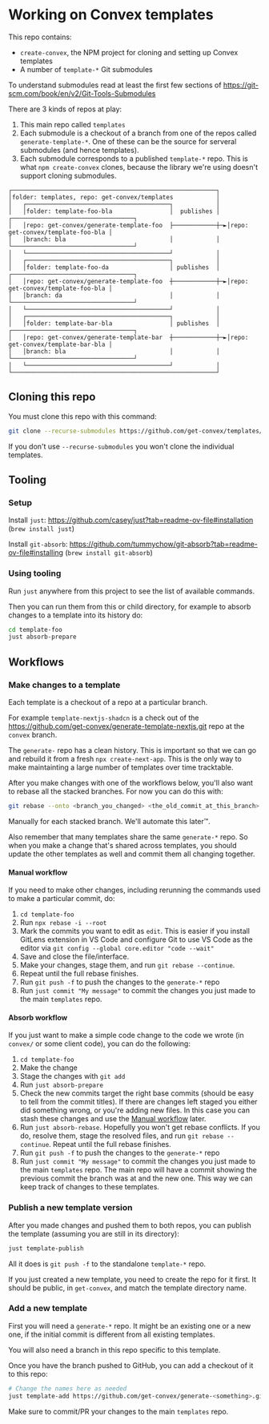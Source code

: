 # Working on Convex templates

This repo contains:

- `create-convex`, the NPM project for cloning and setting up Convex templates
- A number of `template-*` Git submodules

To understand submodules read at least the first few sections of
https://git-scm.com/book/en/v2/Git-Tools-Submodules

There are 3 kinds of repos at play:

1. This main repo called `templates`
2. Each submodule is a checkout of a branch from one of the repos called
   `generate-template-*`. One of these can be the source for serveral submodules
   (and hence templates).
3. Each submodule corresponds to a published `template-*` repo. This is what
   `npm create-convex` clones, because the library we're using doesn't support
   cloning submodules.

```
┌─────────────────────────────────────────────────────────┐
│folder: templates, repo: get-convex/templates            │
│   ┌────────────────────────────────────────┐            │
│   │folder: template-foo-bla                │  publishes │  ┌──────────────────────────────────┐
│   │repo: get-convex/generate-template-foo  ├────────────┼─►│repo: get-convex/template-foo-bla │
│   │branch: bla                             │            │  └──────────────────────────────────┘
│   └────────────────────────────────────────┘            │
│   ┌────────────────────────────────────────┐            │
│   │folder: template-foo-da                 │ publishes  │  ┌──────────────────────────────────┐
│   │repo: get-convex/generate-template-foo  ┼────────────┼─►│repo: get-convex/template-foo-bla │
│   │branch: da                              │            │  └──────────────────────────────────┘
│   └────────────────────────────────────────┘            │
│   ┌────────────────────────────────────────┐            │
│   │folder: template-bar-bla                │ publishes  │  ┌──────────────────────────────────┐
│   │repo: get-convex/generate-template-bar  ┼────────────┼─►│repo: get-convex/template-bar-bla │
│   │branch: bla                             │            │  └──────────────────────────────────┘
│   └────────────────────────────────────────┘            │
└─────────────────────────────────────────────────────────┘
```

## Cloning this repo

You must clone this repo with this command:

```sh
git clone --recurse-submodules https://github.com/get-convex/templates/
```

If you don't use `--recurse-submodules` you won't clone the individual
templates.

## Tooling

### Setup

Install `just`: https://github.com/casey/just?tab=readme-ov-file#installation
(`brew install just`)

Install `git-absorb`:
https://github.com/tummychow/git-absorb?tab=readme-ov-file#installing
(`brew install git-absorb`)

### Using tooling

Run `just` anywhere from this project to see the list of available commands.

Then you can run them from this or child directory, for example to absorb
changes to a template into its history do:

```sh
cd template-foo
just absorb-prepare
```

## Workflows

### Make changes to a template

Each template is a checkout of a repo at a particular branch.

For example `template-nextjs-shadcn` is a check out of the
https://github.com/get-convex/generate-template-nextjs.git repo at the `convex`
branch.

The `generate-` repo has a clean history. This is important so that we can go
and rebuild it from a fresh `npx create-next-app`. This is the only way to make
maintainting a large number of templates over time tracktable.

After you make changes with one of the workflows below, you'll also want to
rebase all the stacked branches. For now you can do this with:

```sh
git rebase --onto <branch_you_changed> <the_old_commit_at_this_branch> <stacked_branch>
```

Manually for each stacked branch. We'll automate this later™.

Also remember that many templates share the same `generate-*` repo. So when you
make a change that's shared across templates, you should update the other
templates as well and commit them all changing together.

#### Manual workflow

If you need to make other changes, including rerunning the commands used to make
a particular commit, do:

1. `cd template-foo`
2. Run `npx rebase -i --root`
3. Mark the commits you want to edit as `edit`. This is easier if you install
   GitLens extension in VS Code and configure Git to use VS Code as the editor
   via `git config --global core.editor "code --wait"`
4. Save and close the file/interface.
5. Make your changes, stage them, and run `git rebase --continue`.
6. Repeat until the full rebase finishes.
7. Run `git push -f` to push the changes to the `generate-*` repo
8. Run `just commit "My message"` to commit the changes you just made to the
   main `templates` repo.

#### Absorb workflow

If you just want to make a simple code change to the code we wrote (in `convex/`
or some client code), you can do the following:

1. `cd template-foo`
2. Make the change
3. Stage the changes with `git add`
4. Run `just absorb-prepare`
5. Check the new commits target the right base commits (should be easy to tell
   from the commit titles). If there are changes left staged you either did
   something wrong, or you're adding new files. In this case you can stash these
   changes and use the [Manual workflow](#manualworkflow) later.
6. Run `just absorb-rebase`. Hopefully you won't get rebase conflicts. If you
   do, resolve them, stage the resolved files, and run `git rebase --continue`.
   Repeat until the full rebase finishes.
7. Run `git push -f` to push the changes to the `generate-*` repo
8. Run `just commit "My message"` to commit the changes you just made to the
   main `templates` repo. The main repo will have a commit showing the previous
   commit the branch was at and the new one. This way we can keep track of
   changes to these templates.

### Publish a new template version

After you made changes and pushed them to both repos, you can publish the
template (assuming you are still in its directory):

```sh
just template-publish
```

All it does is `git push -f` to the standalone `template-*` repo.

If you just created a new template, you need to create the repo for it first. It
should be public, in `get-convex`, and match the template directory name.

### Add a new template

First you will need a `generate-*` repo. It might be an existing one or a new
one, if the initial commit is different from all existing templates.

You will also need a branch in this repo specific to this template.

Once you have the branch pushed to GitHub, you can add a checkout of it to this
repo:

```sh
# Change the names here as needed
just template-add https://github.com/get-convex/generate-<something>.git template-<some_name> <branch_name>
```

Make sure to commit/PR your changes to the main `templates` repo.
